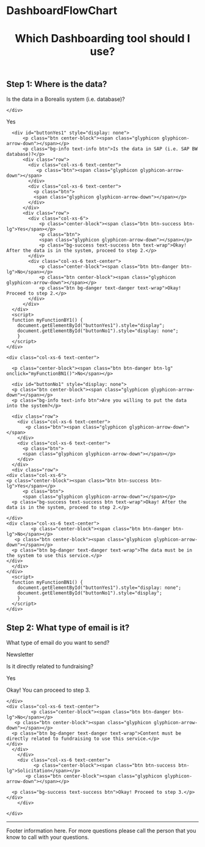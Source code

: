 # DashboardFlowChart
<header>
  <div class="container">
  <h1 class="text-center">Which Dashboarding tool should I use?</h1>
  </div>

<!-- Latest compiled and minified CSS -->
<link rel="stylesheet" href="https://maxcdn.bootstrapcdn.com/bootstrap/3.3.7/css/bootstrap.min.css" integrity="sha384-BVYiiSIFeK1dGmJRAkycuHAHRg32OmUcww7on3RYdg4Va+PmSTsz/K68vbdEjh4u" crossorigin="anonymous">

<!-- Optional theme -->
<link rel="stylesheet" href="https://maxcdn.bootstrapcdn.com/bootstrap/3.3.7/css/bootstrap-theme.min.css" integrity="sha384-rHyoN1iRsVXV4nD0JutlnGaslCJuC7uwjduW9SVrLvRYooPp2bWYgmgJQIXwl/Sp" crossorigin="anonymous">

<!-- Latest compiled and minified JavaScript -->
<script src="https://maxcdn.bootstrapcdn.com/bootstrap/3.3.7/js/bootstrap.min.js" integrity="sha384-Tc5IQib027qvyjSMfHjOMaLkfuWVxZxUPnCJA7l2mCWNIpG9mGCD8wGNIcPD7Txa" crossorigin="anonymous"></script>

<link rel="stylesheet" href="DashboardCSS.css" type="text/css">

</header>

<div class="container">
  <h2 class="page-header">Step 1: Where is the data?</h2>
  <div class="row">
    <div class="col-xs-12">
  <p class="lead text-center bg-info btn text-info center-block">Is the data in a Borealis system (i.e. database)?</p>
      <div class="row">
        <div class="col-xs-6 text-center">
           <p class="btn"><span class="glyphicon glyphicon-arrow-down"></span>
        </div>
        <div class="col-xs-6 text-center">
          <p class="btn">
          <span class="glyphicon glyphicon-arrow-down"></span></p>
        </div>
      </div>

    </div>
  </div>
  <div class="row">
<!-- start step 1 >> Yes       -->  
    <div class="col-xs-6 text-center">
	  <p class="center-block"><span class="btn btn-success btn-lg" onclick="myFunctionBY1()">Yes</span></p>
      
	  <div id="buttonYes1" style="display: none">
		  <p class="btn center-block"><span class="glyphicon glyphicon-arrow-down"></span></p>
		  <p class="bg-info text-info btn">Is the data in SAP (i.e. SAP BW database)?</p>
		  <div class="row">
			<div class="col-xs-6 text-center">
			   <p class="btn"><span class="glyphicon glyphicon-arrow-down"></span>
			</div>
			<div class="col-xs-6 text-center">
			  <p class="btn">
			  <span class="glyphicon glyphicon-arrow-down"></span></p>
			</div>
		  </div>
		  <div class="row">
			<div class="col-xs-6">
				<p class="center-block"><span class="btn btn-success btn-lg">Yes</span></p>
				<p class="btn">
				<span class="glyphicon glyphicon-arrow-down"></span></p>
				<p class="bg-success text-success btn text-wrap">Okay! After the data is in the system, proceed to step 2.</p>
			</div>
			<div class="col-xs-6 text-center">
				<p class="center-block"><span class="btn btn-danger btn-lg">No</span></p>
				<p class="btn center-block"><span class="glyphicon glyphicon-arrow-down"></span></p>
				<p class="btn bg-danger text-danger text-wrap">Okay! Proceed to step 2.</p>
			</div>
		  </div>	  
	  </div>
	  <script>
	  function myFunctionBY1() {
		document.getElementById("buttonYes1").style="display";
		document.getElementById("buttonNo1").style="display: none";
  		}
	  </script>	  
    </div>
<!-- end step 1 >> Yes       -->
    
	<div class="col-xs-6 text-center">

	  <p class="center-block"><span class="btn btn-danger btn-lg" onclick="myFunctionBN1()">No</span></p>
      
	  <div id="buttonNo1" style="display: none">
	  <p class="btn center-block"><span class="glyphicon glyphicon-arrow-down"></span></p>
      <p class="bg-info text-info btn">Are you willing to put the data into the system?</p>
      
	  <div class="row">
        <div class="col-xs-6 text-center">
           <p class="btn"><span class="glyphicon glyphicon-arrow-down"></span>
        </div>
        <div class="col-xs-6 text-center">
          <p class="btn">
          <span class="glyphicon glyphicon-arrow-down"></span></p>
        </div>
      </div>
      <div class="row">
    <div class="col-xs-6">
    <p class="center-block"><span class="btn btn-success btn-lg">Yes</span></p>
          <p class="btn">
          <span class="glyphicon glyphicon-arrow-down"></span></p>
      <p class="bg-success text-success btn text-wrap">Okay! After the data is in the system, proceed to step 2.</p>
      
    </div>
    <div class="col-xs-6 text-center">
             <p class="center-block"><span class="btn btn-danger btn-lg">No</span></p>
       <p class="btn center-block"><span class="glyphicon glyphicon-arrow-down"></span></p>
      <p class="btn bg-danger text-danger text-wrap">The data must be in the system to use this service.</p>
    </div>
      </div>
	</div>
	  <script>
	  function myFunctionBN1() {
		document.getElementById("buttonYes1").style="display: none";
		document.getElementById("buttonNo1").style="display";
  		}
	  </script>
    </div>
  </div>
</div>
<div class="container">
  <h2 class="page-header">Step 2: What type of email is it?</h2>
  <div class="row">
    <div class="col-xs-12">
  <p class="lead text-center bg-info btn text-info center-block">What type of email do you want to send?</p>
      <div class="row">
        <div class="col-xs-6 text-center">
           <p class="btn"><span class="glyphicon glyphicon-arrow-down"></span>
        </div>
        <div class="col-xs-6 text-center">
          <p class="btn">
          <span class="glyphicon glyphicon-arrow-down"></span></p>
        </div>
      </div>
      <div class="row">
        <div class="col-xs-6 text-center">
              <p class="center-block"><span class="btn btn-warning btn-lg">Newsletter</span></p>
          <p class="btn center-block"><span class="glyphicon glyphicon-arrow-down"></span></p>
            <p class="center-block bg-info text-info btn">Is it directly related to fundraising?</p>
      <div class="row">
        <div class="col-xs-6 text-center">
           <p class="btn"><span class="glyphicon glyphicon-arrow-down"></span>
        </div>
        <div class="col-xs-6 text-center">
          <p class="btn">
          <span class="glyphicon glyphicon-arrow-down"></span></p>
        </div>
      </div>
      <div class="row">
    <div class="col-xs-6">
    <p class="center-block"><span class="btn btn-success btn-lg">Yes</span></p>
          <p class="btn">
          <span class="glyphicon glyphicon-arrow-down"></span></p>
      <p class="bg-success text-success btn text-wrap">Okay! You can proceed to step 3. </p>
      
    </div>
    <div class="col-xs-6 text-center">
             <p class="center-block"><span class="btn btn-danger btn-lg">No</span></p>
       <p class="btn center-block"><span class="glyphicon glyphicon-arrow-down"></span></p>
      <p class="btn bg-danger text-danger text-wrap">Content must be directly related to fundraising to use this service.</p>
    </div>
      </div>
        </div>
        <div class="col-xs-6 text-center">
              <p class="center-block"><span class="btn btn-success btn-lg">Solicitation</span></p>
           <p class="btn center-block"><span class="glyphicon glyphicon-arrow-down"></span></p>
      
      <p class="bg-success text-success btn">Okay! Proceed to step 3.</p>
    </div>
        </div>
          
    </div>
  </div>
</div>

<footer>
  <div class="container">
  <hr>
  <p>Footer information here. For more questions please call the person that you know to call with your questions. </p>
  </div>
</footer>

